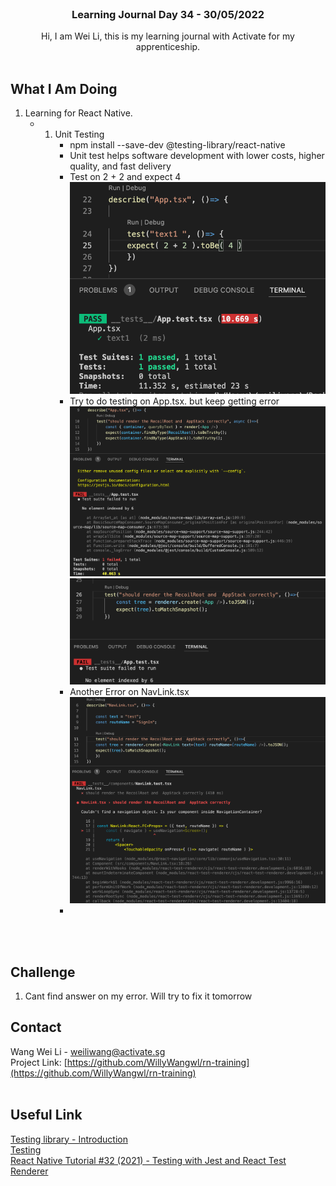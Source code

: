 <br />
<div align="center">

  <h3 align="center">Learning Journal Day 34 - 30/05/2022</h3>

  <p align="center">
    Hi, I am Wei Li, this is my learning journal with Activate for my apprenticeship. 
    <br /><br />
  </p>
</div>
<!-- What I Am Doing -->

## What I Am Doing

<oL>
  <li>    
    Learning for React Native.<br />
    <ul>
        <li>
            <b></b> <br />
             <ol>
                <li>Unit Testing<br />
                  <ul>
                    <li>npm install --save-dev @testing-library/react-native</li>
                    <li>Unit test helps software development with lower costs, higher quality, and fast delivery</li>
                    <li>Test on 2 + 2 and expect 4 <br />
                        <img src="../img/May/30/01.png" width="500"/>
                    </li>
                    <li>Try to do testing on App.tsx. but keep getting error <br />
                        <img src="../img/May/30/02.png" width="800"/>
                        <img src="../img/May/30/03.png" width="800"/>
                    </li>
                    <li>Another Error on NavLink.tsx <br />
                     <img src="../img/May/30/04.png" width="800"/>
                    </li>
                    <li></li>
                  </ul>
                </li>
            </ol>
        </li>
    </ul>
    </li>
</ol>
<br /><br />

<!-- Challenge -->

## Challenge

1. Cant find answer on my error. Will try to fix it tomorrow

<!-- CONTACT -->

## Contact

Wang Wei Li - weiliwang@activate.sg<br />
Project Link: [https://github.com/WillyWangwl/rn-training](https://github.com/WillyWangwl/rn-training)
<br /><br />

<!-- Useful Link -->

## Useful Link

[Testing library - Introduction](https://testing-library.com/docs/react-native-testing-library/intro/)<br />
[Testing](https://reactnative.dev/docs/testing-overview)<br />
[React Native Tutorial #32 (2021) - Testing with Jest and React Test Renderer](https://www.youtube.com/watch?v=bOJkNut1Qyo)<br />
